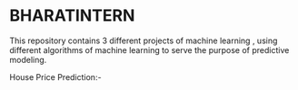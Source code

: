 # BHARATINTERN
 This repository contains 3 different projects of machine learning , using different algorithms of machine learning to serve the purpose of predictive modeling.
 
 House Price Prediction:-
